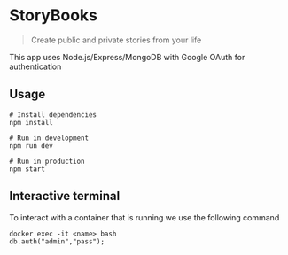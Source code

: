 # StoryBooks

> Create public and private stories from your life

This app uses Node.js/Express/MongoDB with Google OAuth for authentication

## Usage

```
# Install dependencies
npm install

# Run in development
npm run dev

# Run in production
npm start
```
## Interactive terminal
To interact with a container that is running we use the following command

```
docker exec -it <name> bash
db.auth("admin","pass");
```
